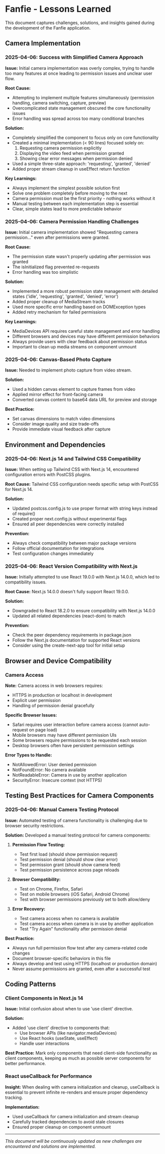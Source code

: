 # Fanfie - Lessons Learned

This document captures challenges, solutions, and insights gained during the development of the Fanfie application.

## Camera Implementation

### 2025-04-06: Success with Simplified Camera Approach

**Issue:** Initial camera implementation was overly complex, trying to handle too many features at once leading to permission issues and unclear user flow.

**Root Cause:**
- Attempting to implement multiple features simultaneously (permission handling, camera switching, capture, preview)
- Overcomplicated state management obscured the core functionality issues
- Error handling was spread across too many conditional branches

**Solution:**
- Completely simplified the component to focus only on core functionality
- Created a minimal implementation (< 90 lines) focused solely on:
  1. Requesting camera permission explicitly
  2. Displaying the video feed when permission granted
  3. Showing clear error messages when permission denied
- Used a simple three-state approach: 'requesting', 'granted', 'denied'
- Added proper stream cleanup in useEffect return function

**Key Learnings:**
- Always implement the simplest possible solution first
- Solve one problem completely before moving to the next
- Camera permission must be the first priority - nothing works without it
- Manual testing between each implementation step is essential
- Clear, simple states lead to more predictable behavior

### 2025-04-06: Camera Permission Handling Challenges

**Issue:** Initial camera implementation showed "Requesting camera permission..." even after permissions were granted.

**Root Cause:** 
- The permission state wasn't properly updating after permission was granted
- The isInitialized flag prevented re-requests
- Error handling was too simplistic

**Solution:**
- Implemented a more robust permission state management with detailed states ('idle', 'requesting', 'granted', 'denied', 'error')
- Added proper cleanup of MediaStream tracks
- Used more specific error handling based on DOMException types
- Added retry mechanism for failed permissions

**Key Learnings:**
- MediaDevices API requires careful state management and error handling
- Different browsers and devices may have different permission behaviors
- Always provide users with clear feedback about permission status
- Important to clean up media streams on component unmount

### 2025-04-06: Canvas-Based Photo Capture

**Issue:** Needed to implement photo capture from video stream.

**Solution:**
- Used a hidden canvas element to capture frames from video
- Applied mirror effect for front-facing camera
- Converted canvas content to base64 data URL for preview and storage

**Best Practice:**
- Set canvas dimensions to match video dimensions
- Consider image quality and size trade-offs
- Provide immediate visual feedback after capture

## Environment and Dependencies

### 2025-04-06: Next.js 14 and Tailwind CSS Compatibility

**Issue:** When setting up Tailwind CSS with Next.js 14, encountered configuration errors with PostCSS plugins.

**Root Cause:** Tailwind CSS configuration needs specific setup with PostCSS for Next.js 14.

**Solution:** 
- Updated postcss.config.js to use proper format with string keys instead of require()
- Created proper next.config.js without experimental flags
- Ensured all peer dependencies were correctly installed

**Prevention:**
- Always check compatibility between major package versions
- Follow official documentation for integrations
- Test configuration changes immediately

### 2025-04-06: React Version Compatibility with Next.js

**Issue:** Initially attempted to use React 19.0.0 with Next.js 14.0.0, which led to compatibility issues.

**Root Cause:** Next.js 14.0.0 doesn't fully support React 19.0.0.

**Solution:**
- Downgraded to React 18.2.0 to ensure compatibility with Next.js 14.0.0
- Updated all related dependencies (react-dom) to match

**Prevention:**
- Check the peer dependency requirements in package.json
- Follow the Next.js documentation for supported React versions
- Consider using the create-next-app tool for initial setup

## Browser and Device Compatibility

### Camera Access

**Note:** Camera access in web browsers requires:
- HTTPS in production or localhost in development
- Explicit user permission
- Handling of permission denial gracefully

**Specific Browser Issues:**
- Safari requires user interaction before camera access (cannot auto-request on page load)
- Mobile browsers may have different permission UIs
- Some browsers require permissions to be requested each session
- Desktop browsers often have persistent permission settings

**Error Types to Handle:**
- NotAllowedError: User denied permission
- NotFoundError: No camera available
- NotReadableError: Camera in use by another application
- SecurityError: Insecure context (not HTTPS)

## Testing Best Practices for Camera Components

### 2025-04-06: Manual Camera Testing Protocol

**Issue:** Automated testing of camera functionality is challenging due to browser security restrictions.

**Solution:** Developed a manual testing protocol for camera components:

1. **Permission Flow Testing:**
   - Test first load (should show permission request)
   - Test permission denial (should show clear error)
   - Test permission grant (should show camera feed)
   - Test permission persistence across page reloads

2. **Browser Compatibility:**
   - Test on Chrome, Firefox, Safari
   - Test on mobile browsers (iOS Safari, Android Chrome)
   - Test with browser permissions previously set to both allow/deny

3. **Error Recovery:**
   - Test camera access when no camera is available
   - Test camera access when camera is in use by another application
   - Test "Try Again" functionality after permission denial

**Best Practice:**
- Always run full permission flow test after any camera-related code changes
- Document browser-specific behaviors in this file
- Always develop and test using HTTPS (localhost or production domain)
- Never assume permissions are granted, even after a successful test

## Coding Patterns

### Client Components in Next.js 14

**Issue:** Initial confusion about when to use 'use client' directive.

**Solution:**
- Added 'use client' directive to components that:
  - Use browser APIs (like navigator.mediaDevices)
  - Use React hooks (useState, useEffect)
  - Handle user interactions

**Best Practice:** Mark only components that need client-side functionality as client components, keeping as much as possible server components for better performance.

### React useCallback for Performance

**Insight:** When dealing with camera initialization and cleanup, useCallback is essential to prevent infinite re-renders and ensure proper dependency tracking.

**Implementation:**
- Used useCallback for camera initialization and stream cleanup
- Carefully tracked dependencies to avoid stale closures
- Ensured proper cleanup on component unmount

---

*This document will be continuously updated as new challenges are encountered and solutions are implemented.*

